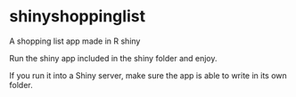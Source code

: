 # shinyshoppinglist
A shopping list app made in R shiny

Run the shiny app included in the shiny folder and enjoy. 

If you run it into a Shiny server, make sure the app is able to write in its own folder. 

